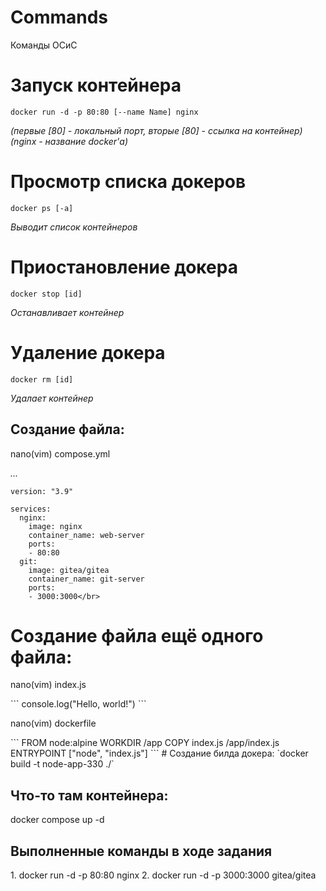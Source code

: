 # Commands
Команды ОСиС

# Запуск контейнера
`docker run -d -p 80:80 [--name Name] nginx`
<i><p>(первые [80] - локальный порт, вторые [80] - ссылка на контейнер) (nginx - название docker'а)</p></i>
<p></p>

# Просмотр списка докеров 
`docker ps [-a]`
<i><p>Выводит список контейнеров</p></i>
<p> </p>

# Приостановление докера 
`docker stop [id]`
<i><p>Останавливает контейнер</p></i>
<p> </p>

# Удаление докера 
`docker rm [id]`
<i><p>Удалает контейнер</p></i>
<p> </p>

<h2><b>Создание файла:</b></h2> 
<p>nano(vim) compose.yml</p>
<i><p>...</p></i>

```
version: "3.9"

services:
  nginx:
    image: nginx
    container_name: web-server
    ports:
    - 80:80
  git:
    image: gitea/gitea
    container_name: git-server
    ports:
    - 3000:3000</br>
```
# Создание файла ещё одного файла: 
<p>nano(vim) index.js</p>
```
console.log("Hello, world!")
```
<p>nano(vim) dockerfile</p>
```
FROM node:alpine
WORKDIR /app
COPY index.js /app/index.js
ENTRYPOINT ["node", "index.js"]
```
# Создание билда докера:
`docker build -t node-app-330 ./`




<h2><b>Что-то там контейнера:</b></h2> 
docker compose up -d
<p></p>

<h2>Выполненные команды в ходе задания</h2>
1. docker run -d -p 80:80 nginx
2. docker run -d -p 3000:3000 gitea/gitea

